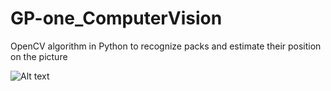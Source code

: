 # GP-one_ComputerVision

OpenCV algorithm in Python to recognize packs and estimate their position on the picture

![Alt text](https://github.com/abcamiletto/GP-one_ComputerVision/blob/master/example_cv.gif?raw=true)
